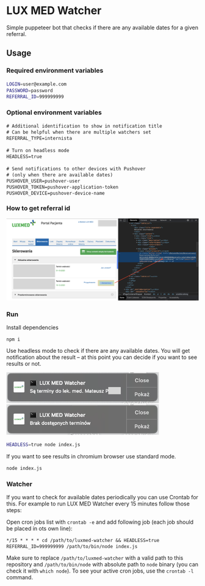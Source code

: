 # LUX MED Watcher

Simple puppeteer bot that checks if there are any available dates for a given referral.

## Usage

### Required environment variables

```sh
LOGIN=user@example.com
PASSWORD=password
REFERRAL_ID=999999999
```

### Optional environment variables

```
# Additional identification to show in notification title
# Can be helpful when there are multiple watchers set
REFERRAL_TYPE=internista

# Turn on headless mode
HEADLESS=true

# Send notifications to other devices with Pushover
# (only when there are available dates)
PUSHOVER_USER=pushover-user
PUSHOVER_TOKEN=pushover-application-token
PUSHOVER_DEVICE=pushover-device-name
```

### How to get referral id

![How to get referral id](screenshots/referral-id.png)

### Run

Install dependencies

```
npm i
```

Use headless mode to check if there are any available dates.
You will get notification about the result – at this point you can decide if you want to see results or not.

<img src="screenshots/notification-doctors.png" width="400" />
<img src="screenshots/notification-no-dates.png" width="400" />

```sh
HEADLESS=true node index.js
```

If you want to see results in chromium browser use standard mode.

```sh
node index.js
```

### Watcher

If you want to check for available dates periodically you can use Crontab for this.
For example to run LUX MED Watcher every 15 minutes follow those steps:


Open cron jobs list with `crontab -e` and add following job (each job should be placed in ots own line):
```
*/15 * * * * cd /path/to/luxmed-watcher && HEADLESS=true REFERRAL_ID=999999999 /path/to/bin/node index.js
```
Make sure to replace `/path/to/luxmed-watcher` with a valid path to this repository and `/path/to/bin/node` with absolute path to `node` binary (you can check it with `which node`). To see your active cron jobs, use the `crontab -l` command.

